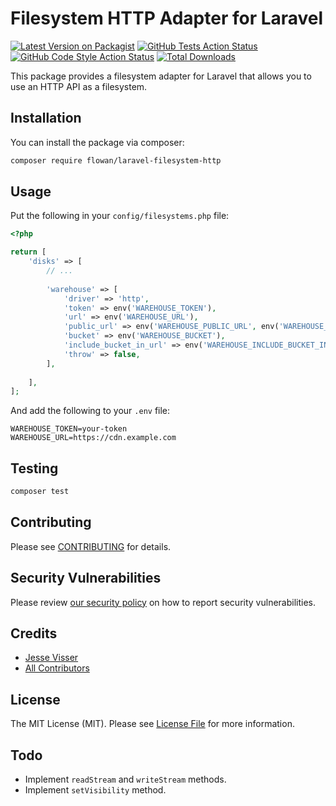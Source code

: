 # Filesystem HTTP Adapter for Laravel

[![Latest Version on Packagist](https://img.shields.io/packagist/v/flowan/laravel-filesystem-http.svg?style=flat-square)](https://packagist.org/packages/flowan/laravel-filesystem-http)
[![GitHub Tests Action Status](https://img.shields.io/github/actions/workflow/status/flowan/laravel-filesystem-http/run-tests.yml?branch=main&label=tests&style=flat-square)](https://github.com/flowan/laravel-filesystem-http/actions?query=workflow%3Arun-tests+branch%3Amain)
[![GitHub Code Style Action Status](https://img.shields.io/github/actions/workflow/status/flowan/laravel-filesystem-http/fix-php-code-style-issues.yml?branch=main&label=code%20style&style=flat-square)](https://github.com/flowan/laravel-filesystem-http/actions?query=workflow%3A"Fix+PHP+code+style+issues"+branch%3Amain)
[![Total Downloads](https://img.shields.io/packagist/dt/flowan/laravel-filesystem-http.svg?style=flat-square)](https://packagist.org/packages/flowan/laravel-filesystem-http)

This package provides a filesystem adapter for Laravel that allows you to use an HTTP API as a filesystem.

## Installation

You can install the package via composer:

```bash
composer require flowan/laravel-filesystem-http
```

## Usage

Put the following in your `config/filesystems.php` file:

```php
<?php

return [
    'disks' => [
        // ...
        
        'warehouse' => [
            'driver' => 'http',
            'token' => env('WAREHOUSE_TOKEN'),
            'url' => env('WAREHOUSE_URL'),
            'public_url' => env('WAREHOUSE_PUBLIC_URL', env('WAREHOUSE_URL')),
            'bucket' => env('WAREHOUSE_BUCKET'),
            'include_bucket_in_url' => env('WAREHOUSE_INCLUDE_BUCKET_IN_URL', true),
            'throw' => false,
        ],
        
    ],
];
```

And add the following to your `.env` file:

```dotenv
WAREHOUSE_TOKEN=your-token
WAREHOUSE_URL=https://cdn.example.com
```

## Testing

```bash
composer test
```

## Contributing

Please see [CONTRIBUTING](CONTRIBUTING.md) for details.

## Security Vulnerabilities

Please review [our security policy](../../security/policy) on how to report security vulnerabilities.

## Credits

- [Jesse Visser](https://github.com/flowan)
- [All Contributors](../../contributors)

## License

The MIT License (MIT). Please see [License File](LICENSE.md) for more information.

## Todo

- Implement `readStream` and `writeStream` methods.
- Implement `setVisibility` method.
